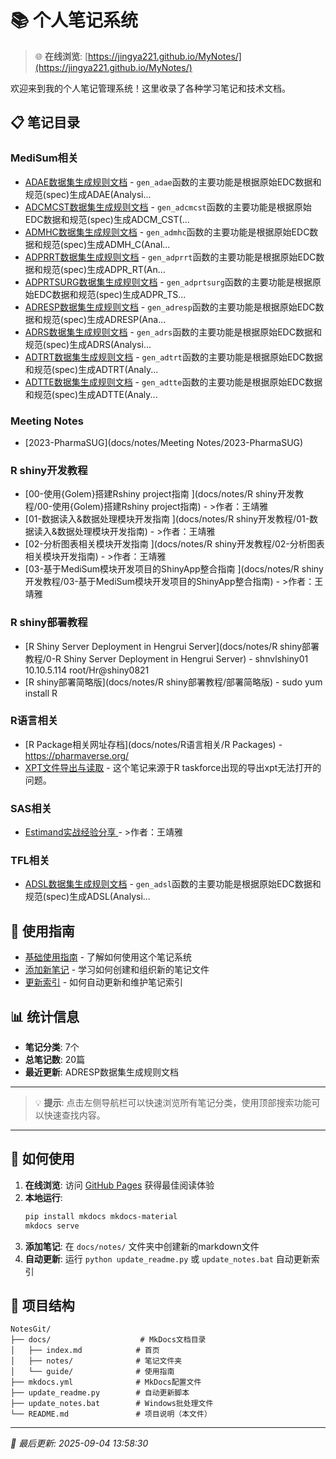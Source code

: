 # 📚 个人笔记系统

> 🌐 **在线浏览**: [https://jingya221.github.io/MyNotes/](https://jingya221.github.io/MyNotes/)

欢迎来到我的个人笔记管理系统！这里收录了各种学习笔记和技术文档。

## 📋 笔记目录

### MediSum相关
- [ADAE数据集生成规则文档](docs/notes/MediSum相关/02-ADAE生成规则) - `gen_adae`函数的主要功能是根据原始EDC数据和规范(spec)生成ADAE(Analysi...
- [ADCMCST数据集生成规则文档](docs/notes/MediSum相关/04-ADCMCST生成规则) - `gen_adcmcst`函数的主要功能是根据原始EDC数据和规范(spec)生成ADCM_CST(...
- [ADMHC数据集生成规则文档](docs/notes/MediSum相关/03-ADMHC生成规则) - `gen_admhc`函数的主要功能是根据原始EDC数据和规范(spec)生成ADMH_C(Anal...
- [ADPRRT数据集生成规则文档](docs/notes/MediSum相关/05-ADPRRT生成规则) - `gen_adprrt`函数的主要功能是根据原始EDC数据和规范(spec)生成ADPR_RT(An...
- [ADPRTSURG数据集生成规则文档](docs/notes/MediSum相关/05-ADPRTSURG生成规则) - `gen_adprtsurg`函数的主要功能是根据原始EDC数据和规范(spec)生成ADPR_TS...
- [ADRESP数据集生成规则文档](docs/notes/MediSum相关/08-ADRESP生成规则) - `gen_adresp`函数的主要功能是根据原始EDC数据和规范(spec)生成ADRESP(Ana...
- [ADRS数据集生成规则文档](docs/notes/MediSum相关/07-ADRS生成规则) - `gen_adrs`函数的主要功能是根据原始EDC数据和规范(spec)生成ADRS(Analysi...
- [ADTRT数据集生成规则文档](docs/notes/MediSum相关/06-ADTRT生成规则) - `gen_adtrt`函数的主要功能是根据原始EDC数据和规范(spec)生成ADTRT(Analy...
- [ADTTE数据集生成规则文档](docs/notes/MediSum相关/09-ADTTE生成规则) - `gen_adtte`函数的主要功能是根据原始EDC数据和规范(spec)生成ADTTE(Analy...

### Meeting Notes
- [2023-PharmaSUG](docs/notes/Meeting Notes/2023-PharmaSUG)

### R shiny开发教程
- [00-使用{Golem}搭建Rshiny project指南 <!-- omit in toc -->](docs/notes/R shiny开发教程/00-使用{Golem}搭建Rshiny project指南) - >作者：王靖雅 <br>
- [01-数据读入&数据处理模块开发指南 <!-- omit in toc -->](docs/notes/R shiny开发教程/01-数据读入&数据处理模块开发指南) - >作者：王靖雅 <br>
- [02-分析图表相关模块开发指南 <!-- omit in toc -->](docs/notes/R shiny开发教程/02-分析图表相关模块开发指南) - >作者：王靖雅 <br>
- [03-基于MediSum模块开发项目的ShinyApp整合指南 <!-- omit in toc -->](docs/notes/R shiny开发教程/03-基于MediSum模块开发项目的ShinyApp整合指南) - >作者：王靖雅 <br>

### R shiny部署教程
- [R Shiny Server Deployment in Hengrui Server](docs/notes/R shiny部署教程/0-R Shiny Server Deployment in Hengrui Server) - shnvlshiny01	10.10.5.114	 root/Hr@shiny0821
- [R shiny部署简略版](docs/notes/R shiny部署教程/部署简略版) - sudo yum install R

### R语言相关
- [R Package相关网址存档](docs/notes/R语言相关/R Packages) - https://pharmaverse.org/
- [XPT文件导出与读取](docs/notes/R语言相关/xpt-export-import) - 这个笔记来源于R taskforce出现的导出xpt无法打开的问题。

### SAS相关
- [Estimand实战经验分享 <!-- omit in toc -->](docs/notes/SAS相关/Estimand实战经验分享) - >作者：王靖雅 <br>

### TFL相关
- [ADSL数据集生成规则文档](docs/notes/MediSum相关/TFL相关/01-ADSL生成规则) - `gen_adsl`函数的主要功能是根据原始EDC数据和规范(spec)生成ADSL(Analysi...
## 🔧 使用指南

- [基础使用指南](docs/guide/usage.md) - 了解如何使用这个笔记系统
- [添加新笔记](docs/guide/add-notes.md) - 学习如何创建和组织新的笔记文件  
- [更新索引](docs/guide/update-index.md) - 如何自动更新和维护笔记索引

## 📊 统计信息

- **笔记分类**: 7个
- **总笔记数**: 20篇
- **最近更新**: ADRESP数据集生成规则文档

---

> 💡 **提示**: 点击左侧导航栏可以快速浏览所有笔记分类，使用顶部搜索功能可以快速查找内容。

---

## 🚀 如何使用

1. **在线浏览**: 访问 [GitHub Pages](https://jingya221.github.io/MyNotes/) 获得最佳阅读体验
2. **本地运行**: 
   ```bash
   pip install mkdocs mkdocs-material
   mkdocs serve
   ```
3. **添加笔记**: 在 `docs/notes/` 文件夹中创建新的markdown文件
4. **自动更新**: 运行 `python update_readme.py` 或 `update_notes.bat` 自动更新索引

## 📁 项目结构

```
NotesGit/
├── docs/                    # MkDocs文档目录
│   ├── index.md            # 首页
│   ├── notes/              # 笔记文件夹
│   └── guide/              # 使用指南
├── mkdocs.yml              # MkDocs配置文件
├── update_readme.py        # 自动更新脚本
├── update_notes.bat        # Windows批处理文件
└── README.md               # 项目说明（本文件）
```

---

*📅 最后更新: 2025-09-04 13:58:30*

